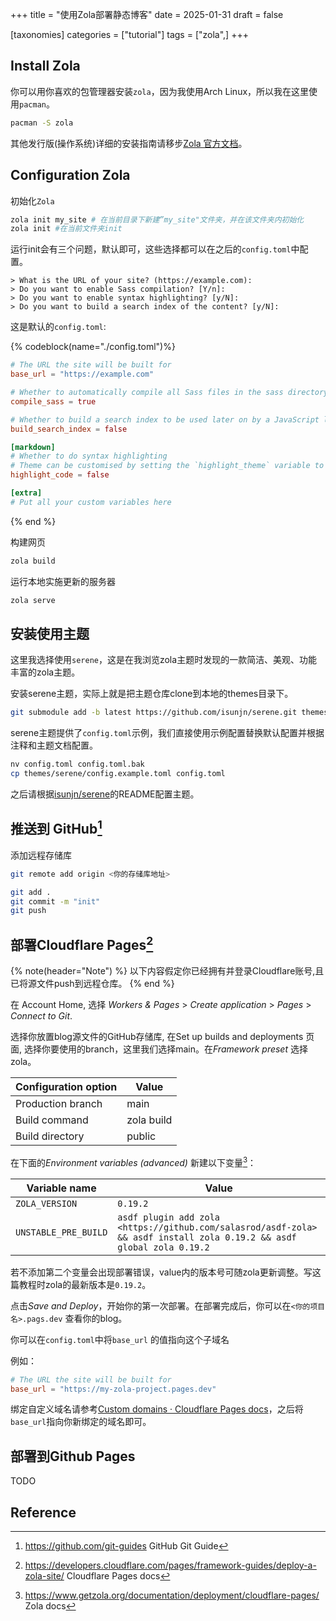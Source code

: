 +++
title = "使用Zola部署静态博客"
date = 2025-01-31
draft = false

[taxonomies]
categories = ["tutorial"]
tags = ["zola",]
+++

## Install Zola

你可以用你喜欢的包管理器安装`zola`，因为我使用Arch Linux，所以我在这里使用`pacman`。

```sh
pacman -S zola
```

其他发行版(操作系统)详细的安装指南请移步[Zola 官方文档](https://www.getzola.org/documentation/getting-started/installation/)。

## Configuration Zola

初始化`Zola`

```sh
zola init my_site # 在当前目录下新建”my_site"文件夹，并在该文件夹内初始化
zola init #在当前文件夹init
```

运行init会有三个问题，默认即可，这些选择都可以在之后的`config.toml`中配置。

```
> What is the URL of your site? (https://example.com):
> Do you want to enable Sass compilation? [Y/n]:
> Do you want to enable syntax highlighting? [y/N]:
> Do you want to build a search index of the content? [y/N]:
```

这是默认的`config.toml`:

{% codeblock(name="./config.toml")%}

```toml
# The URL the site will be built for
base_url = "https://example.com"

# Whether to automatically compile all Sass files in the sass directory
compile_sass = true

# Whether to build a search index to be used later on by a JavaScript library
build_search_index = false

[markdown]
# Whether to do syntax highlighting
# Theme can be customised by setting the `highlight_theme` variable to a theme supported by Zola
highlight_code = false

[extra]
# Put all your custom variables here
```

{% end %}

构建网页

```sh
zola build
```

运行本地实施更新的服务器

```sh
zola serve
```

## 安装使用主题

这里我选择使用`serene`，这是在我浏览zola主题时发现的一款简洁、美观、功能丰富的zola主题。

安装serene主题，实际上就是把主题仓库clone到本地的themes目录下。

```sh
git submodule add -b latest https://github.com/isunjn/serene.git themes/serene
```

serene主题提供了`config.toml`示例，我们直接使用示例配置替换默认配置并根据注释和主题文档配置。

```sh
nv config.toml config.toml.bak
cp themes/serene/config.example.toml config.toml
```

之后请根据[isunjn/serene](https://github.com/isunjn/serene/)的README配置主题。

## 推送到 GitHub[^1]

添加远程存储库

```sh
git remote add origin <你的存储库地址>
```

```sh
git add .
git commit -m "init"
git push
```

## 部署Cloudflare Pages[^2]

{% note(header="Note") %}
以下内容假定你已经拥有并登录Cloudflare账号,且已将源文件push到远程仓库。
{% end %}

在 Account Home, 选择 *Workers & Pages* > *Create application* > *Pages* > *Connect to Git*.

选择你放置blog源文件的GitHub存储库, 在Set up builds and deployments 页面, 选择你要使用的branch，这里我们选择main。在*Framework preset* 选择zola。

| Configuration option | Value |
| --------------------- | -------------- |
|Production branch|main|
|Build command|zola build|
|Build directory|public|

在下面的*Environment variables (advanced)* 新建以下变量[^3]：

| Variable name | Value|
| ------------- | -------------- |
| `ZOLA_VERSION` | `0.19.2` |
|`UNSTABLE_PRE_BUILD`| `asdf plugin add zola <https://github.com/salasrod/asdf-zola> && asdf install zola 0.19.2 && asdf global zola 0.19.2`|

若不添加第二个变量会出现部署错误，value内的版本号可随zola更新调整。写这篇教程时zola的最新版本是`0.19.2`。

点击*Save and Deploy*，开始你的第一次部署。在部署完成后，你可以在``<你的项目名>.pags.dev`` 查看你的blog。

你可以在`config.toml`中将`base_url` 的值指向这个子域名

例如：

```toml
# The URL the site will be built for
base_url = "https://my-zola-project.pages.dev"
```

绑定自定义域名请参考[Custom domains · Cloudflare Pages docs](https://developers.cloudflare.com/pages/configuration/custom-domains/)，之后将`base_url`指向你新绑定的域名即可。

## 部署到Github Pages

TODO

## Reference

[^1]:<https://github.com/git-guides> GitHub Git Guide
[^2]:<https://developers.cloudflare.com/pages/framework-guides/deploy-a-zola-site/> Cloudflare Pages docs
[^3]:<https://www.getzola.org/documentation/deployment/cloudflare-pages/> Zola docs
